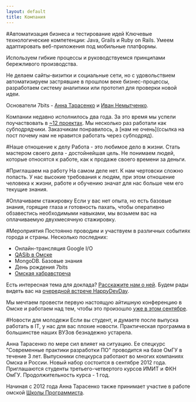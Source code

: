 ```yaml
---
layout: default
title: Компания
---
```

#Автоматизация бизнеса и тестирование идей
Ключевые технологические компетенции: Java, Grails и Ruby on Rails.
Умеем адаптировать веб-приложения под мобильные платформы.

Используем гибкие процессы и руководствуемся принципами бережливого производства.

Не делаем сайты-визитки и социальные сети, но с удовольствием автоматизируем застрявшие в прошлом веке бизнес-процессы, разработаем систему аналитики или прототип для проверки новой идеи.

Основатели 7bits - [Анна Тарасенко](→) и [Иван Немытченко](→).

Компании недавно исполнилось два года. За это время мы успели поучаствовать в [~12 проектах](portfolio.html).
Мы несколько раз работали как субподрядчики. Заказчикам понравилось, а [нам не очень](ссылка на пост почему нам не нравится работать через субподряд).


#Наше отношение к делу
Работа - это любимое дело в жизни. Стать мастером своего дела - достойнейшая цель.
Не понимаем людей, которые относятся к работе, как к продаже своего времени за деньги.

#Приглашаем на работу
На самом деле нет. К нам чертовски сложно попасть. У нас высокие требования к людям, при этом отношение человека к жизни, работе и обучению значат для нас больше чем его текущие знания.

#Оплачиваем стажировку
Если у вас нет опыта, но есть базовые знания, горящие глаза и готовность пахать, чтобы оперативно обзавестись необходимыми навыками, мы возьмем вас на оплачиваемую двухмесячную стажировку.

#Мероприятия
Постоянно проводим и участвуем в различных событиях города и страны. Несколько последних: 

  * Онлайн-трансляция Google I/O
  * [QASib в Омске]()
  * MongoDB. Базовые знания
  * День рождения 7bits
  * [Омская хабравстреча]()

Есть интересная тема для доклада? [Расскажите нам о ней](→).
Будем рады видеть вас на [очередной встрече HappyDevDay](→).

Мы мечтаем провести первую настоящую айтишную конференцию в Омске и работаем над тем, чтобы это произошло [уже в этом сентябре](→).

#Новости для молодежи
Если вы студент, и думаете после выпуска работать в IT, у нас для вас плохие новости. Практическая программа в большинстве наших ВУЗов безнадежно устарела.

Анна Тарасенко по мере сил влияет на ситуацию. Ее спецкурс "Современные&nbsp;практики&nbsp;разработки&nbsp;ПО" проводится на базе ОмГУ в течение 3 лет.
Выпускники спецкурса работают во многих компаниях Омска и России.
Новый набор состоится в сентябре 2012 года. 
Приглашаются студенты третьего-четвертого курсов ИМИТ и ФКН ОмГУ. 
Продолжительность курса - 1 год.

Начиная с 2012 года Анна Тарасенко также принимает участие в работе омской [Школы Программиста](http://progschool.ru).
<!--Занятия для учащихся 7-8 классов проходят по воскресеньям с 14:00 до 16:00 в офисе компании.-->
